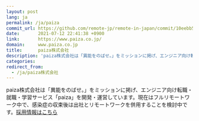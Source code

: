```yaml
---
layout: post
lang: ja
permalink: /ja/paiza
commit_url: https://github.com/remote-jp/remote-in-japan/commit/10eebb5f9c625af1bb7038e9bd84fb44e9cdf214
date:       2021-07-12 22:41:38 +0900
link:       https://www.paiza.co.jp/
domain:     www.paiza.co.jp
title:      paiza株式会社
description: 'paiza株式会社は「異能をのばせ。」をミッションに掲げ、エンジニア向け転職・就職・学習サービス「paiza」を開発・運営しています。現在はフルリモートワーク中で、感染症の収束後は出社とリモートワークを併用することを検討中です。採用情報はこちら'
categories: 
redirect_from:
  - /ja/paiza株式会社
---
```


<p>paiza株式会社は「異能をのばせ。」をミッションに掲げ、エンジニア向け転職・就職・学習サービス「paiza」を開発・運営しています。現在はフルリモートワーク中で、感染症の収束後は出社とリモートワークを併用することを検討中です。<a href="https://www.paiza.co.jp/recruit/">採用情報はこちら</a></p>
